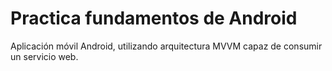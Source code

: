 # Practica fundamentos de Android

Aplicación móvil Android, utilizando arquitectura MVVM capaz de consumir un servicio web.

